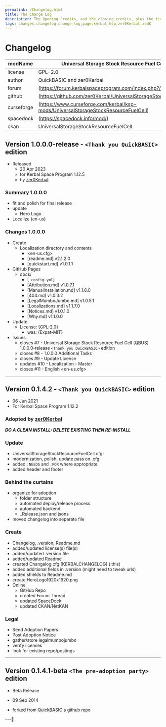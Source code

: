 ```yaml
---
permalink: /Changelog.html
title: The Change Log
description: The Opening Credits, and the closing credits, plus the first of two (or is three) end credit scenes
tags: changes,changelog,change-log,page,kerbal,ksp,zer0Kerbal,zedK
---
```

<!-- hdr-changelog.md v1.0.0.1
Universal Storage Stock Resource Fuel Cell (QBUS)
created: 13 May 2022
updated: 05 Nov 2022
CC BY-ND 4.0 by zer0Kerbal -->  
# Changelog  
  
| modName    | Universal Storage Stock Resource Fuel Cell (QBUS)                                  |
| ---------- | ---------------------------------------------------------------------------------- |
| license    | GPL-2.0                                                                            |
| author     | QuickBASIC and zer0Kerbal                                                          |
| forum      | (https://forum.kerbalspaceprogram.com/index.php?/topic/204751-*/)                  |
| github     | (https://github.com/zer0Kerbal/UniversalStorageStockResourceFuelCell)              |
| curseforge | (https://www.curseforge.com/kerbal/ksp-mods/UniversalStorageStockResourceFuelCell) |
| spacedock  | (https://spacedock.info/mod/)                                                      |
| ckan       | UniversalStorageStockResourceFuelCell                                              |

## Version 1.0.0.0-release - `<Thank you QuickBASIC>` edition

* Released
  * 20 Apr 2023
  * for Kerbal Space Program 1.12.5
  * by [zer0Kerbal](https://github.com/zer0Kerbal)

### Summary 1.0.0.0

* fit and polish for final release
* update
  * Hero Logo
* Localize (en-us)

### Changes 1.0.0.0

* Create
  * Localization directory and contents
    * <en-us.cfg>
    * [readme.md] v2.1.2.0
    * [quickstart.md] v1.0.1.1
* GitHub Pages
  * docs/
    * [`_config.yml`]
    * [Attribution.md] v1.0.7.1
    * [ManualInstallation.md] v1.1.8.0
    * [404.md] v1.0.3.2
    * [LegalMumboJumbo.md] v1.0.5.1
    * [Localizations.md] v1.1.7.0
    * [Notices.md] v1.0.1.0
    * [Why.md] v1.1.0.0
* Update
  * License: {GPL-2.0}
    * was: {Expat-MIT}
* Issues
  * closes #7 - Universal Storage Stock Resource Fuel Cell (QBUS) 1.0.0.0-release `<Thank you QuickBASIC>` edition
  * closes #8 - 1.0.0.0 Additional Tasks
  * closes #9 - Update License
  * updates #10 - Localization - Master
  * closes #11 - English <en-us.cfg>

---

## Version 0.1.4.2 - `<Thank you QuickBASIC>` edition

* 06 Jun 2021
* For Kerbal Space Program 1.12.2

### Adopted by [zer0Kerbal](https://github.com/zer0Kerbal)

***DO A CLEAN INSTALL: DELETE EXISTING THEN RE-INSTALL***

### Update

* UniversalStorageStockResourceFuelCell.cfg:
* modernization, polish, update pass on .cfg
* added `:NEEDS` and `:FOR` where appropriate
* added header and footer

### Behind the curtains

* organize for adoption
  * folder structure
  * automated deploy/release process
  * automated backend
  * _Release.json and jsons
* moved changelog into separate file

### Create

* Changelog, .version, Readme.md
* added/updated license(s) file(s)
* added/updated .version file
* added/updated Readme
* created Changelog.cfg [KERBALCHANGELOG] (.this)
* added additional fields in .version (might need to tweak urls)
* added shields to Readme.md
* create HeroLogo1920x1920.png
* Online
  * GitHub Repo
  * created Forum Thread
  * updated SpaceDock
  * updated CKAN/NetKAN

### Legal

* Send Adoption Papers
* Post Adoption Notice
* gather/store legalmumbojumbo
* verify licenses
* look for existing repo/postings

---

## Version 0.1.4.1-beta `<The pre-adoption party>` edition

* Beta Release
* 09 Sep 2014

* forked from QuickBASIC's github repo

---